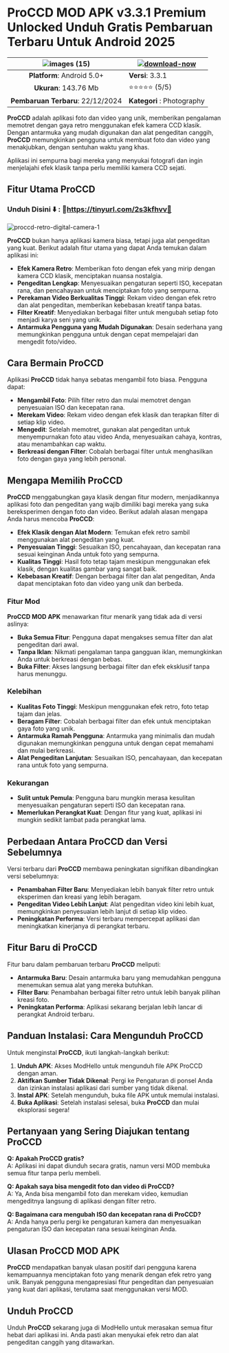 # ProCCD MOD APK v3.3.1 Premium Unlocked Unduh Gratis Pembaruan Terbaru Untuk Android 2025 

|![images (15)](https://github.com/user-attachments/assets/b3e91dff-343a-43d1-94a5-9d75d94a524c)|[![download-now](https://github.com/user-attachments/assets/22657e67-9d2d-46af-a41a-5d365d2ddc1f)](https://modhello.com/proccd/)  |
|:-------------------------------------------------:|-----------------------|
| **Platform**: Android 5.0+                    | **Versi**: 3.3.1   |
| **Ukuran**: 143.76 Mb                             | ⭐️⭐️⭐️⭐️⭐️ (5/5) |
| **Pembaruan Terbaru**: 22/12/2024                     | **Kategori** : Photography |


**ProCCD** adalah aplikasi foto dan video yang unik, memberikan pengalaman memotret dengan gaya retro menggunakan efek kamera CCD klasik. Dengan antarmuka yang mudah digunakan dan alat pengeditan canggih, **ProCCD** memungkinkan pengguna untuk membuat foto dan video yang menakjubkan, dengan sentuhan waktu yang khas.

Aplikasi ini sempurna bagi mereka yang menyukai fotografi dan ingin menjelajahi efek klasik tanpa perlu memiliki kamera CCD sejati.

## Fitur Utama ProCCD

### Unduh Disini ⬇️ : 📸https://tinyurl.com/2s3kfhvv📸
![proccd-retro-digital-camera-1](https://github.com/user-attachments/assets/eb39bc03-72a3-42c7-b1dd-2fa45d5e8515)


**ProCCD** bukan hanya aplikasi kamera biasa, tetapi juga alat pengeditan yang kuat. Berikut adalah fitur utama yang dapat Anda temukan dalam aplikasi ini:

- **Efek Kamera Retro**: Memberikan foto dengan efek yang mirip dengan kamera CCD klasik, menciptakan nuansa nostalgia.
- **Pengeditan Lengkap**: Menyesuaikan pengaturan seperti ISO, kecepatan rana, dan pencahayaan untuk menciptakan foto yang sempurna.
- **Perekaman Video Berkualitas Tinggi**: Rekam video dengan efek retro dan alat pengeditan, memberikan kebebasan kreatif tanpa batas.
- **Filter Kreatif**: Menyediakan berbagai filter untuk mengubah setiap foto menjadi karya seni yang unik.
- **Antarmuka Pengguna yang Mudah Digunakan**: Desain sederhana yang memungkinkan pengguna untuk dengan cepat mempelajari dan mengedit foto/video.

## Cara Bermain ProCCD

Aplikasi **ProCCD** tidak hanya sebatas mengambil foto biasa. Pengguna dapat:

- **Mengambil Foto**: Pilih filter retro dan mulai memotret dengan penyesuaian ISO dan kecepatan rana.
- **Merekam Video**: Rekam video dengan efek klasik dan terapkan filter di setiap klip video.
- **Mengedit**: Setelah memotret, gunakan alat pengeditan untuk menyempurnakan foto atau video Anda, menyesuaikan cahaya, kontras, atau menambahkan cap waktu.
- **Berkreasi dengan Filter**: Cobalah berbagai filter untuk menghasilkan foto dengan gaya yang lebih personal.

## Mengapa Memilih ProCCD

**ProCCD** menggabungkan gaya klasik dengan fitur modern, menjadikannya aplikasi foto dan pengeditan yang wajib dimiliki bagi mereka yang suka bereksperimen dengan foto dan video. Berikut adalah alasan mengapa Anda harus mencoba **ProCCD**:

- **Efek Klasik dengan Alat Modern**: Temukan efek retro sambil menggunakan alat pengeditan yang kuat.
- **Penyesuaian Tinggi**: Sesuaikan ISO, pencahayaan, dan kecepatan rana sesuai keinginan Anda untuk foto yang sempurna.
- **Kualitas Tinggi**: Hasil foto tetap tajam meskipun menggunakan efek klasik, dengan kualitas gambar yang sangat baik.
- **Kebebasan Kreatif**: Dengan berbagai filter dan alat pengeditan, Anda dapat menciptakan foto dan video yang unik dan berbeda.

### Fitur Mod

**ProCCD MOD APK** menawarkan fitur menarik yang tidak ada di versi aslinya:

- **Buka Semua Fitur**: Pengguna dapat mengakses semua filter dan alat pengeditan dari awal.
- **Tanpa Iklan**: Nikmati pengalaman tanpa gangguan iklan, memungkinkan Anda untuk berkreasi dengan bebas.
- **Buka Filter**: Akses langsung berbagai filter dan efek eksklusif tanpa harus menunggu.

### Kelebihan

- **Kualitas Foto Tinggi**: Meskipun menggunakan efek retro, foto tetap tajam dan jelas.
- **Beragam Filter**: Cobalah berbagai filter dan efek untuk menciptakan gaya foto yang unik.
- **Antarmuka Ramah Pengguna**: Antarmuka yang minimalis dan mudah digunakan memungkinkan pengguna untuk dengan cepat memahami dan mulai berkreasi.
- **Alat Pengeditan Lanjutan**: Sesuaikan ISO, pencahayaan, dan kecepatan rana untuk foto yang sempurna.

### Kekurangan

- **Sulit untuk Pemula**: Pengguna baru mungkin merasa kesulitan menyesuaikan pengaturan seperti ISO dan kecepatan rana.
- **Memerlukan Perangkat Kuat**: Dengan fitur yang kuat, aplikasi ini mungkin sedikit lambat pada perangkat lama.

## Perbedaan Antara ProCCD dan Versi Sebelumnya

Versi terbaru dari **ProCCD** membawa peningkatan signifikan dibandingkan versi sebelumnya:

- **Penambahan Filter Baru**: Menyediakan lebih banyak filter retro untuk eksperimen dan kreasi yang lebih beragam.
- **Pengeditan Video Lebih Lanjut**: Alat pengeditan video kini lebih kuat, memungkinkan penyesuaian lebih lanjut di setiap klip video.
- **Peningkatan Performa**: Versi terbaru mempercepat aplikasi dan meningkatkan kinerjanya di perangkat terbaru.

## Fitur Baru di ProCCD

Fitur baru dalam pembaruan terbaru **ProCCD** meliputi:

- **Antarmuka Baru**: Desain antarmuka baru yang memudahkan pengguna menemukan semua alat yang mereka butuhkan.
- **Filter Baru**: Penambahan berbagai filter retro untuk lebih banyak pilihan kreasi foto.
- **Peningkatan Performa**: Aplikasi sekarang berjalan lebih lancar di perangkat Android terbaru.

## Panduan Instalasi: Cara Mengunduh ProCCD

Untuk menginstal **ProCCD**, ikuti langkah-langkah berikut:

1. **Unduh APK**: Akses ModHello untuk mengunduh file APK ProCCD dengan aman.
2. **Aktifkan Sumber Tidak Dikenal**: Pergi ke Pengaturan di ponsel Anda dan izinkan instalasi aplikasi dari sumber yang tidak dikenal.
3. **Instal APK**: Setelah mengunduh, buka file APK untuk memulai instalasi.
4. **Buka Aplikasi**: Setelah instalasi selesai, buka **ProCCD** dan mulai eksplorasi segera!

## Pertanyaan yang Sering Diajukan tentang ProCCD

**Q: Apakah ProCCD gratis?**  
A: Aplikasi ini dapat diunduh secara gratis, namun versi MOD membuka semua fitur tanpa perlu membeli.

**Q: Apakah saya bisa mengedit foto dan video di ProCCD?**  
A: Ya, Anda bisa mengambil foto dan merekam video, kemudian mengeditnya langsung di aplikasi dengan filter retro.

**Q: Bagaimana cara mengubah ISO dan kecepatan rana di ProCCD?**  
A: Anda hanya perlu pergi ke pengaturan kamera dan menyesuaikan pengaturan ISO dan kecepatan rana sesuai keinginan Anda.

## Ulasan ProCCD MOD APK

**ProCCD** mendapatkan banyak ulasan positif dari pengguna karena kemampuannya menciptakan foto yang menarik dengan efek retro yang unik. Banyak pengguna mengapresiasi fitur pengeditan dan penyesuaian yang kuat dari aplikasi, terutama saat menggunakan versi MOD.

## Unduh ProCCD

Unduh **ProCCD** sekarang juga di ModHello untuk merasakan semua fitur hebat dari aplikasi ini. Anda pasti akan menyukai efek retro dan alat pengeditan canggih yang ditawarkan.
